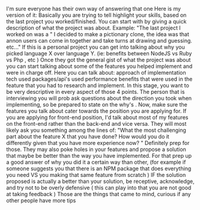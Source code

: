 I'm sure everyone has their own way of answering that one
Here is my version of it:
Basically you are trying to tell highlight your skills, based on the last project you worked/finished. You can start with by giving a quick description of what the project was about.
Example: "The last project I worked on was a " I decided to make a pictionary clone, the idea was that annon users can come in together and take turns at drawing and guessing.  etc..."
If this is a personal project you can get into talking about why you picked language X over language Y. (ie: benefits between NodeJS vs Ruby vs Php , etc )
Once they got the general gist of what the project was about you can start talking about some of the features you helped implement and were in charge off.  Here you can talk about:
approach of implementation
tech used
packages/api's used
performance benefits
that were used in the feature that you had to research and implement. In this stage, you want to be very descriptive in every aspect of those 4 points. The person that is interviewing you will prob ask questions about the direction you took when implementing, so be prepared to state on the why's .
Now, make sure the features you talk about cater towards the position you are applying for. If you are applying for front-end position, I'd talk about most of my features on the front-end rather than the back-end and vice versa.
They will most likely ask you something among the lines of: "What the most challenging part about the feature X that you have done? How would you do it differently given that you have more experience now? "
Definitely prep for those.
They may also poke holes in your features and propose a solution that maybe be better than the way you have implemented. For that prep up a good answer of why you did it a certain way than other, (for example if someone suggests you that there is an NPM package that does everything you need VS you making that same feature from scratch )  IF the solution proposed is actually a better than your solution, be receptive, acknowledge, and try not to be overly defensive ( this can play into that you are not good at taking feedback )
Those are the things that came to mind, curious if any other people have more tips